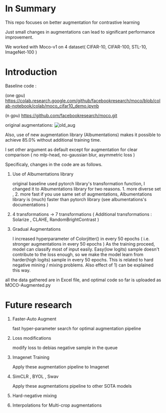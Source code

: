 # In Summary

This repo focuses on better augmentation for contrastive learning

Just small changes in augmentations can lead to significant performance improvement.

We worked with Moco-v1 on 4 dataset( CIFAR-10, CIFAR-100, STL-10, ImageNet-100 )


# Introduction

Baseline code : 

(one gpu) https://colab.research.google.com/github/facebookresearch/moco/blob/colab-notebook/colab/moco_cifar10_demo.ipynb 

(n gpu) https://github.com/facebookresearch/moco.git

original augmentations:
![old_aug](https://user-images.githubusercontent.com/77424795/118074702-71077c80-b3e9-11eb-8a37-6d54a4792a10.PNG)

Also, use of new augmentation library (Albumentations) makes it possible to achieve 85.0% without additional training time.



I set other argument as default except for augmentation for clear comparison ( no mlp-head, no-gaussian blur, asymmetric loss )



Specificaly, changes in the code are as follows.




1) Use of Albumentations library
  
  
  
    original baseline used pytorch library's transformation function, I changed it to Albumentations library for two reasons. 1. more diverse set , 2. more fast
    if you use same set of augmentations, Albumentations library is (much) faster than pytorch library (see albumentations's documentations ) 
  
  
  
2) 4 transformations -> 7 transformations ( Additional transformations : Solarize , CLAHE, RandomBrightContrast )

 
3) Gradual Augmentations
   
   
    I increased hyperparameter of Colorjitter() in every 50 epochs ( i.e. stronger augmentations in every 50 epochs )
    As the training proceed, model can classify most of input easily. Easy(low logits) sample doesn't contribute to the loss enough, so we make the model learn from 
    harder(high logits) sample in every 50 epochs. This is related to hard negative mining / mixing problems. Also effect of 1) can be explained this way. 
   


all the data gathered are in Excel file, and optimal code so far is uploaded as MOCO-Augmented.py

# Future research

1) Faster-Auto Augment
   
   fast hyper-parameter search for optimal augmentation pipeline
   
 2) Loss modifications
   
    modify loss to debias negative sample in the queue
   
 3) Imagenet Training
 
    Apply these augmentation pipeline to Imagenet
   
 4) SimCLR , BYOL , Swav
 
    Apply these augmentations pipeline to other SOTA models
   
 5) Hard-negative mixing
 
 6) Interpolations for Multi-crop augmentations
 
 
 
   
